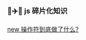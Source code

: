 ### 🚀✈️🚄 js 碎片化知识

[new 操作符到底做了什么?](https://github.com/Fe-Icy/charming-javascript/blob/master/new%E6%93%8D%E4%BD%9C%E7%AC%A6%E5%88%B0%E5%BA%95%E5%81%9A%E4%BA%86%E4%BB%80%E4%B9%88.md)